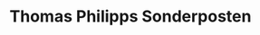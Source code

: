 ---
title: "Thomas Philipps Sonderposten"
url: /poessneck/thomas-philipps-sonderposten/
shop: Kramladen
---